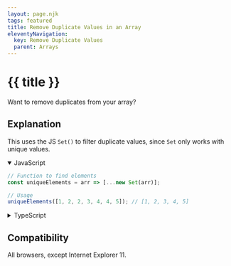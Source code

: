 ```yaml
---
layout: page.njk
tags: featured
title: Remove Duplicate Values in an Array
eleventyNavigation:
  key: Remove Duplicate Values
  parent: Arrays
---
```

# {{ title }}

Want to remove duplicates from your array?

<h2 class="h5">Explanation</h2>

This uses the JS `Set()` to filter duplicate values, since `Set` only works with unique values.

<details open>
  <summary>JavaScript</summary>
  
  ```javascript
// Function to find elements
const uniqueElements = arr => [...new Set(arr)];

// Usage
uniqueElements([1, 2, 2, 3, 4, 4, 5]); // [1, 2, 3, 4, 5]
```
</details>

<details>
  <summary>TypeScript</summary>
  
  ```typescript
// Function to find elements
const uniqueElements = arr: [] => [...new Set(arr)];

// Usage
uniqueElements([1, 2, 2, 3, 4, 4, 5]); // [1, 2, 3, 4, 5]
```
</details>

<h2 class="h5">Compatibility</h2>

All browsers, except Internet Explorer 11.